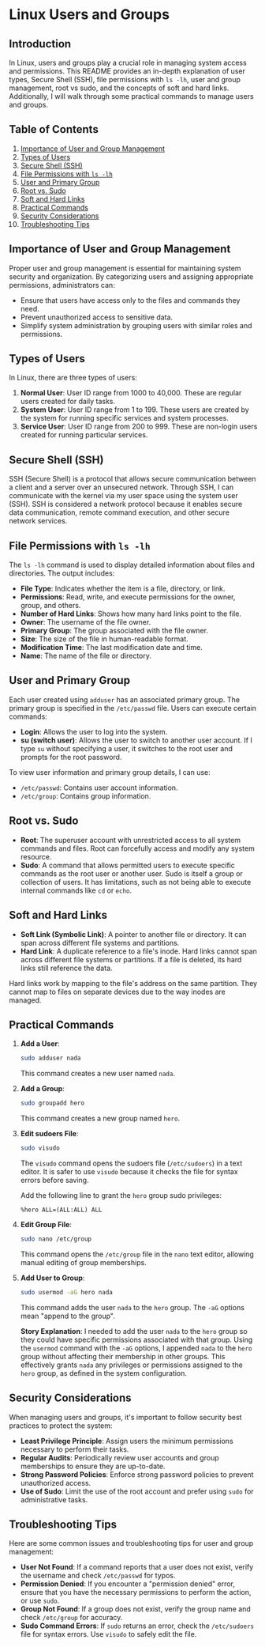 # Linux Users and Groups

## Introduction

In Linux, users and groups play a crucial role in managing system access and permissions. This README provides an in-depth explanation of user types, Secure Shell (SSH), file permissions with `ls -lh`, user and group management, root vs sudo, and the concepts of soft and hard links. Additionally, I will walk through some practical commands to manage users and groups.

## Table of Contents

1. [Importance of User and Group Management](#importance-of-user-and-group-management)
2. [Types of Users](#types-of-users)
3. [Secure Shell (SSH)](#secure-shell-ssh)
4. [File Permissions with `ls -lh`](#file-permissions-with-ls--lh)
5. [User and Primary Group](#user-and-primary-group)
6. [Root vs. Sudo](#root-vs-sudo)
7. [Soft and Hard Links](#soft-and-hard-links)
8. [Practical Commands](#practical-commands)
9. [Security Considerations](#security-considerations)
10. [Troubleshooting Tips](#troubleshooting-tips)

## Importance of User and Group Management

Proper user and group management is essential for maintaining system security and organization. By categorizing users and assigning appropriate permissions, administrators can:

- Ensure that users have access only to the files and commands they need.
- Prevent unauthorized access to sensitive data.
- Simplify system administration by grouping users with similar roles and permissions.

## Types of Users

In Linux, there are three types of users:

1. **Normal User**: User ID range from 1000 to 40,000. These are regular users created for daily tasks.
2. **System User**: User ID range from 1 to 199. These users are created by the system for running specific services and system processes.
3. **Service User**: User ID range from 200 to 999. These are non-login users created for running particular services.

## Secure Shell (SSH)

SSH (Secure Shell) is a protocol that allows secure communication between a client and a server over an unsecured network. Through SSH, I can communicate with the kernel via my user space using the system user (SSH). SSH is considered a network protocol because it enables secure data communication, remote command execution, and other secure network services.

## File Permissions with `ls -lh`

The `ls -lh` command is used to display detailed information about files and directories. The output includes:

- **File Type**: Indicates whether the item is a file, directory, or link.
- **Permissions**: Read, write, and execute permissions for the owner, group, and others.
- **Number of Hard Links**: Shows how many hard links point to the file.
- **Owner**: The username of the file owner.
- **Primary Group**: The group associated with the file owner.
- **Size**: The size of the file in human-readable format.
- **Modification Time**: The last modification date and time.
- **Name**: The name of the file or directory.

## User and Primary Group

Each user created using `adduser` has an associated primary group. The primary group is specified in the `/etc/passwd` file. Users can execute certain commands:

- **Login**: Allows the user to log into the system.
- **su (switch user)**: Allows the user to switch to another user account. If I type `su` without specifying a user, it switches to the root user and prompts for the root password.

To view user information and primary group details, I can use:

- `/etc/passwd`: Contains user account information.
- `/etc/group`: Contains group information.

## Root vs. Sudo

- **Root**: The superuser account with unrestricted access to all system commands and files. Root can forcefully access and modify any system resource.
- **Sudo**: A command that allows permitted users to execute specific commands as the root user or another user. Sudo is itself a group or collection of users. It has limitations, such as not being able to execute internal commands like `cd` or `echo`.

## Soft and Hard Links

- **Soft Link (Symbolic Link)**: A pointer to another file or directory. It can span across different file systems and partitions.
- **Hard Link**: A duplicate reference to a file's inode. Hard links cannot span across different file systems or partitions. If a file is deleted, its hard links still reference the data.

Hard links work by mapping to the file's address on the same partition. They cannot map to files on separate devices due to the way inodes are managed.

## Practical Commands

1. **Add a User**:
    ```bash
    sudo adduser nada
    ```
    This command creates a new user named `nada`.

2. **Add a Group**:
    ```bash
    sudo groupadd hero
    ```
    This command creates a new group named `hero`.

3. **Edit sudoers File**:
    ```bash
    sudo visudo
    ```
    The `visudo` command opens the sudoers file (`/etc/sudoers`) in a text editor. It is safer to use `visudo` because it checks the file for syntax errors before saving.

    Add the following line to grant the `hero` group sudo privileges:
    ```plaintext
    %hero ALL=(ALL:ALL) ALL
    ```

4. **Edit Group File**:
    ```bash
    sudo nano /etc/group
    ```
    This command opens the `/etc/group` file in the `nano` text editor, allowing manual editing of group memberships.

5. **Add User to Group**:
    ```bash
    sudo usermod -aG hero nada
    ```
    This command adds the user `nada` to the `hero` group. The `-aG` options mean "append to the group".

    **Story Explanation**:
    I needed to add the user `nada` to the `hero` group so they could have specific permissions associated with that group. Using the `usermod` command with the `-aG` options, I appended `nada` to the `hero` group without affecting their membership in other groups. This effectively grants `nada` any privileges or permissions assigned to the `hero` group, as defined in the system configuration.

## Security Considerations

When managing users and groups, it's important to follow security best practices to protect the system:

- **Least Privilege Principle**: Assign users the minimum permissions necessary to perform their tasks.
- **Regular Audits**: Periodically review user accounts and group memberships to ensure they are up-to-date.
- **Strong Password Policies**: Enforce strong password policies to prevent unauthorized access.
- **Use of Sudo**: Limit the use of the root account and prefer using `sudo` for administrative tasks.

## Troubleshooting Tips

Here are some common issues and troubleshooting tips for user and group management:

- **User Not Found**: If a command reports that a user does not exist, verify the username and check `/etc/passwd` for typos.
- **Permission Denied**: If you encounter a "permission denied" error, ensure that you have the necessary permissions to perform the action, or use `sudo`.
- **Group Not Found**: If a group does not exist, verify the group name and check `/etc/group` for accuracy.
- **Sudo Command Errors**: If `sudo` returns an error, check the `/etc/sudoers` file for syntax errors. Use `visudo` to safely edit the file.
